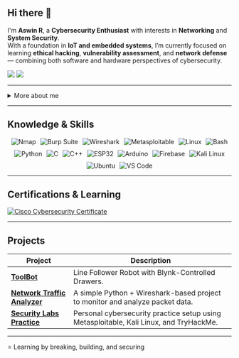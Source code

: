 ## Hi there 👋

I'm **Aswin R**, a **Cybersecurity Enthusiast** with interests in **Networking** and **System Security**.  
With a foundation in **IoT and embedded systems**, I’m currently focused on learning **ethical hacking**, **vulnerability assessment**, and **network defense** — combining both software and hardware perspectives of cybersecurity.

<a href="https://www.linkedin.com/in/aswin-r-bba86a236?utm_source=share&utm_campaign=share_via&utm_content=profile&utm_medium=android_app"><img src="https://img.shields.io/badge/-LinkedIn-0072b1?&style=for-the-badge&logo=linkedin&logoColor=white" /></a>
<a href="mailto:aswinr773@gmail.com"><img src="https://img.shields.io/badge/-Email-D14836?style=for-the-badge&logo=gmail&logoColor=white" /></a>

---

<details>
  <summary>More about me</summary>

- **Name:** Aswin R  
- **From:** Kerala, India  
- **Interests:** Cybersecurity | Networking | System Defense  
- Background in **Mechatronics** and **IoT**, with practical experience using ESP32, Arduino, and Firebase.  
- Currently exploring **ethical hacking**, **penetration testing**, and **network security tools**.  
- Passionate about building secure systems and understanding how vulnerabilities arise in real-world environments.

</details>

---

<h2 id="knowledge_skills" align=''> Knowledge & Skills </h2>

<div align="left" style="display: flex; flex-wrap: wrap; justify-content: center; gap: 10px;">

  <img src="https://img.shields.io/badge/Nmap-0078D6?style=for-the-badge&logo=wireshark&color=000000" alt="Nmap" />
  <img src="https://img.shields.io/badge/Burp_Suite-F58025?style=for-the-badge&logo=burp-suite&color=000000" alt="Burp Suite" />
  <img src="https://img.shields.io/badge/Wireshark-1679A7?style=for-the-badge&logo=wireshark&color=000000" alt="Wireshark" />
  <img src="https://img.shields.io/badge/Metasploitable-Lab-red?style=for-the-badge&color=000000" alt="Metasploitable" />
  <img src="https://img.shields.io/badge/Linux-FCC624?style=for-the-badge&logo=linux&color=000000" alt="Linux" />
  <img src="https://img.shields.io/badge/Bash-4EAA25?style=for-the-badge&logo=gnu-bash&color=000000" alt="Bash" />
  <img src="https://img.shields.io/badge/Python-3776AB?style=for-the-badge&logo=python&color=000000" alt="Python" />
  <img src="https://img.shields.io/badge/C-00599C?style=for-the-badge&logo=c&color=000000" alt="C" />
  <img src="https://img.shields.io/badge/C++-00599C?style=for-the-badge&logo=cplusplus&color=000000" alt="C++" />
  <img src="https://img.shields.io/badge/ESP32-000000?style=for-the-badge&logo=espressif&color=000000" alt="ESP32" />
  <img src="https://img.shields.io/badge/Arduino-00979D?style=for-the-badge&logo=arduino&color=000000" alt="Arduino" />
  <img src="https://img.shields.io/badge/Firebase-FFCA28?style=for-the-badge&logo=firebase&color=000000" alt="Firebase" />
  <img src="https://img.shields.io/badge/Kali_Linux-557C94?style=for-the-badge&logo=kali-linux&color=000000" alt="Kali Linux" />
  <img src="https://img.shields.io/badge/Ubuntu-E95420?style=for-the-badge&logo=ubuntu&color=000000" alt="Ubuntu" />
  <img src="https://img.shields.io/badge/VS_Code-007ACC?style=for-the-badge&logo=visual-studio-code&color=000000" alt="VS Code" />

</div>

---

<h2 id="Certifications" align=''> Certifications & Learning </h2>

<div>
<a href="https://www.credly.com/badges/fea9a2b9-e4cb-48a5-ba81-24fcc25db845/public_url" target="_blank">
  <img src="https://img.shields.io/badge/Cisco-Introduction_to_Cybersecurity-blue?style=for-the-badge&logo=cisco&logoColor=white" alt="Cisco Cybersecurity Certificate" />
</a>



</div>

---

<h2 id="Projects" align=''> Projects </h2>

| **Project** | **Description** |
|--------------|-----------------|
| **[ToolBot](https://github.com/aswinR-0210/Toolbot/)** | Line Follower Robot with Blynk-Controlled Drawers. |
| **[Network Traffic Analyzer](https://github.com/)** | A simple Python + Wireshark-based project to monitor and analyze packet data. |
| **[Security Labs Practice](https://github.com/)** | Personal cybersecurity practice setup using Metasploitable, Kali Linux, and TryHackMe. |

---

⭐ Learning by breaking, building, and securing
